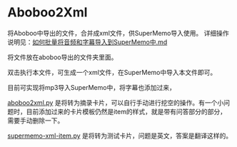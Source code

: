 # Aboboo2Xml
将Aboboo中导出的文件，合并成xml文件，供SuperMemo导入使用。
详细操作说明见：[如何批量将音频和字幕导入到SuperMemo中.md](如何批量将音频和字幕导入到SuperMemo中.md)

将文件放在aboboo导出的文件夹里面。

双击执行本文件，可生成一个xml文件，在SuperMemo中导入本文件即可。

目前可实现将mp3导入SuperMemo中，将字幕也添加过来，

[aboboo2xml.py](aboboo2xml.py)  是将转为摘录卡片，可以自行手动进行挖空的操作。有一个小问题时，目前添加过来的卡片模板仍然是item的样式，就是带有问答部分的部分，需要手动删除一下。

[supermemo-xml-item.py](supermemo-xml-item.py)  是将转为测试卡片，问题是英文，答案是翻译这样的。



